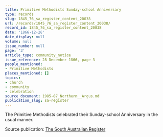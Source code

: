 ```yaml
---
title: Primitive Methodists Sunday-school Anniversary
type: records
slug: 1845_76_sa_register_content_20038
url: /records/1845_76_sa_register_content_20038/
record_id: 1845_76_sa_register_content_20038
date: '1866-12-28'
date_display: null
volume: null
issue_number: null
page: '3'
article_type: community_notice
issue_reference: 28 December 1866, page 3
people_mentioned:
- Primitive Methodists
places_mentioned: []
topics:
- church
- community
- celebration
source_document: 1985-87_Northern__Argus.md
publication_slug: sa-register
---
```


The Primitive Methodists celebrated their Sunday-school Anniversary in the usual manner.

Source publication: [The South Australian Register](/publications/sa-register/)
